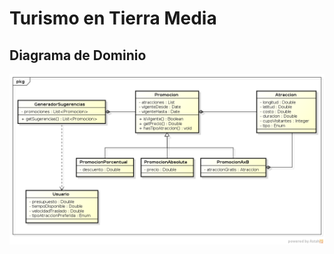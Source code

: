 Turismo en Tierra Media
=======================

Diagrama de Dominio
-------------------

![Diagrama de Dominio](diagrama_de_dominio.png "Diagrama de Dominio")
